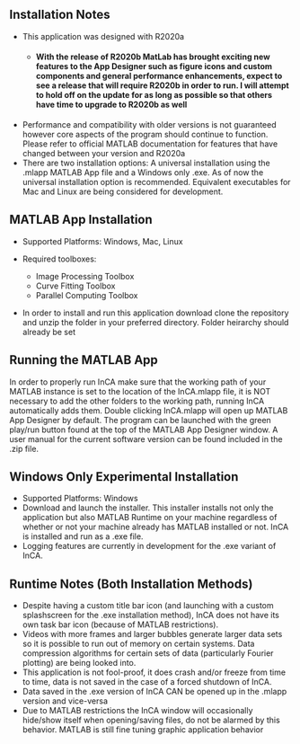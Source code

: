 ## Installation Notes
* This application was designed with R2020a
   - #### With the release of R2020b MatLab has brought exciting new features to the App Designer such as figure icons and custom components and general performance enhancements, expect to see a release that will **require** R2020b in order to run. I will attempt to hold off on the update for as long as possible so that others have time to upgrade to R2020b as well
* Performance and compatibility with older versions is not guaranteed however core aspects of the program should continue to function. Please refer to official MATLAB 
  documentation for features that have changed between your version and R2020a
* There are two installation options: A universal installation using the .mlapp MATLAB App file and a Windows only .exe. As of now the universal installation option is
  recommended. Equivalent executables for Mac and Linux are being considered for development. 

## MATLAB App Installation 
* Supported Platforms: Windows, Mac, Linux
* Required toolboxes:
  - Image Processing Toolbox
  - Curve Fitting Toolbox 
  - Parallel Computing Toolbox

* In order to install and run this application download clone the repository and unzip the folder in your preferred directory. Folder heirarchy should already be set

## Running the MATLAB App
In order to properly run InCA make sure that the working path of your MATLAB instance is set to the location of the InCA.mlapp file, it is NOT necessary to add the other
folders to the working path, running InCA automatically adds them. Double clicking InCA.mlapp will open up MATLAB App Designer by default. The program can be launched with 
the green play/run button found at the top of the MATLAB App Designer window. A user manual for the current software version can be found included in the .zip file.


## Windows Only Experimental Installation
* Supported Platforms: Windows
* Download and launch the installer. This installer installs not only the application but also MATLAB Runtime on your machine regardless of whether or not your machine already
  has MATLAB installed or not. InCA is installed and run as a .exe file.
* Logging features are currently in development for the .exe variant of InCA.


## Runtime Notes (Both Installation Methods)
* Despite having a custom title bar icon (and launching with a custom splashscreen for the .exe installation method), InCA does not have its own task bar icon (because of MATLAB
  restrictions). 
* Videos with more frames and larger bubbles generate larger data sets so it is possible to run out of memory on certain systems. Data compression algorithms for certain sets of 
  data (particularly Fourier plotting) are being looked into.
* This application is not fool-proof, it does crash and/or freeze from time to time, data is not saved in the case of a forced shutdown of InCA.
* Data saved in the .exe version of InCA CAN be opened up in the .mlapp version and vice-versa
* Due to MATLAB restrictions the InCA window will occasionally hide/show itself when opening/saving files, do not be alarmed by this behavior. MATLAB is still fine tuning graphic application behavior

